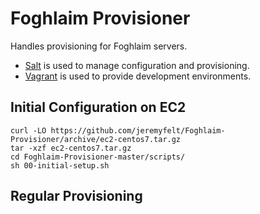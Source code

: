 # Foghlaim Provisioner

Handles provisioning for Foghlaim servers.

* [Salt](http://www.saltstack.com/community/) is used to manage configuration and provisioning.
* [Vagrant](http://vagrantup.com) is used to provide development environments.

## Initial Configuration on EC2

```
curl -LO https://github.com/jeremyfelt/Foghlaim-Provisioner/archive/ec2-centos7.tar.gz
tar -xzf ec2-centos7.tar.gz
cd Foghlaim-Provisioner-master/scripts/
sh 00-initial-setup.sh
```

## Regular Provisioning
